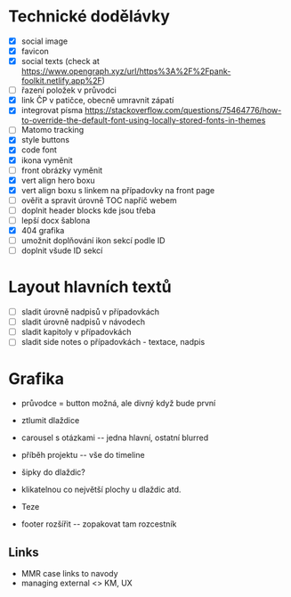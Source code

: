 
# Technické dodělávky

- [x] social image
- [x] favicon
- [x] social texts (check at https://www.opengraph.xyz/url/https%3A%2F%2Fpank-foolkit.netlify.app%2F)
- [ ] řazení položek v průvodci
- [x] link ČP v patičce, obecně umravnit zápatí
- [x] integrovat písma https://stackoverflow.com/questions/75464776/how-to-override-the-default-font-using-locally-stored-fonts-in-themes
- [ ] Matomo tracking
- [x] style buttons
- [x] code font
- [x] ikona vyměnit
- [ ] front obrázky vyměnit
- [x] vert align hero boxu
- [x] vert align boxu s linkem na případovky na front page
- [ ] ověřit a spravit úrovně TOC napříč webem
- [ ] doplnit header blocks kde jsou třeba
- [ ] lepší docx šablona
- [x] 404 grafika
- [ ] umožnit doplňování ikon sekcí podle ID
- [ ] doplnit všude ID sekcí

# Layout hlavních textů

- [ ] sladit úrovně nadpisů v případovkách
- [ ] sladit úrovně nadpisů v návodech
- [ ] sladit kapitoly v případovkách
- [ ] sladit side notes o případovkách - textace, nadpis

# Grafika

- průvodce = button možná, ale divný když bude první
- ztlumit dlaždice

- carousel s otázkami -- jedna hlavní, ostatní blurred
- příběh projektu -- vše do timeline

- šipky do dlaždic?

- klikatelnou co největší plochy u dlaždic atd.

- Teze

- footer rozšířit -- zopakovat tam rozcestník

## Links

- MMR case links to navody
- managing external <> KM, UX